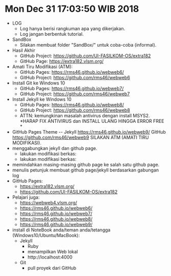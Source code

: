 Mon Dec 31 17:03:50 WIB 2018
============================

- LOG
  - Log hanya berisi rangkuman apa yang dikerjakan.
  - Log jangan berbentuk tutorial.
- SandBox
  - Silakan membuat folder "SandBox/" untuk coba-coba (informal).
- Hasil Akhir
  - GitHub Project: https://github.com/UI-FASILKOM-OS/extra182
  - GitHub Page: https://extra182.vlsm.org/
- Amati Tiru Modifikasi (ATM):
  - GitHub Pages: https://rms46.github.io/webweb6/ 
  - GitHub Project: https://github.com/rms46/webweb6
- Install Git ke Windows 10
  - GitHub Pages: https://rms46.github.io/webweb7/
  - GitHub Project: https://github.com/rms46/webweb7
- Install Jekyll ke Windows 10
  - GitHub Pages: https://rms46.github.io/webweb8/ 
  - GitHub Project: https://github.com/rms46/webweb8
  - ATTN: kemungkinan masalah antivirus dengan install MSYS2.
   *HARAP FIX ANTIVIRUS dan INSTALL ULANG HINGGA ERROR FREE *
- GitHub Pages Theme -- Jekyll
   https://rms46.github.io/webweb9/
   GitHub https://github.com/rms46/webweb9
   SILAKAN ATM (AMATI TIRU MODIFIKASI).
- menggabungkan jekyll dan github page.
  - lakukan modifikasi berkas:
  - lakukan modifikasi berkas:
- memindahkan masing-masing github page ke salah satu github page.
- menulis petunjuk membuat github page/jekyll berdasarkan gabungan log
- GitHub Pages:
  - https://extra182.vlsm.org/
  - https://github.com/UI-FASILKOM-OS/extra182
- Pelajari juga:
  - https://webweb4.vlsm.org/
  - https://rms46.github.io/webweb6/
  - https://rms46.github.io/webweb7/
  - https://rms46.github.io/webweb8/
  - https://rms46.github.io/webweb9/
- install di NoteBook anda/teman anda/tetangga (Windows10/Ubuntu/MacBook):
  - Jekyll
    - Ruby
    - menampilkan Web lokal
    - http://localhost:4000
  - Git
    - pull proyek dari GitHub

